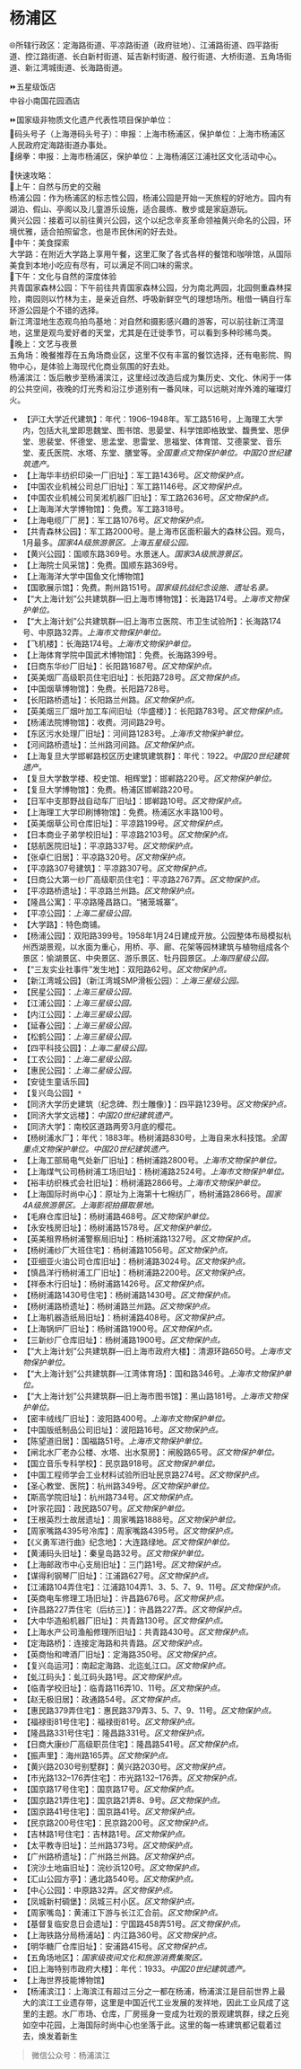# 杨浦区  
🌐所辖行政区：定海路街道、平凉路街道（政府驻地）、江浦路街道、四平路街道、控江路街道、长白新村街道、延吉新村街道、殷行街道、大桥街道、五角场街道、新江湾城街道、长海路街道。  

⏩五星级饭店  
中谷小南国花园酒店  

⏩国家级非物质文化遗产代表性项目保护单位：  
🔸码头号子（上海港码头号子）：申报：上海市杨浦区，保护单位：上海市杨浦区人民政府定海路街道办事处。  
🔸绵拳：申报：上海市杨浦区，保护单位：上海杨浦区江浦社区文化活动中心。  

🧭快速攻略：  
🔸上午：自然与历史的交融  
杨浦公园：作为杨浦区的标志性公园，杨浦公园是开始一天旅程的好地方。园内有湖泊、假山、亭阁以及儿童游乐设施，适合晨练、散步或是家庭游玩。  
黄兴公园：接着可以前往黄兴公园，这个以纪念辛亥革命领袖黄兴命名的公园，环境优雅，适合拍照留念，也是市民休闲的好去处。  
🔸中午：美食探索  
大学路：在附近大学路上享用午餐，这里汇聚了各式各样的餐馆和咖啡馆，从国际美食到本地小吃应有尽有，可以满足不同口味的需求。  
🔸下午：文化与自然的深度体验  
共青国家森林公园：下午前往共青国家森林公园，分为南北两园，北园侧重森林探险，南园则以竹林为主，是亲近自然、呼吸新鲜空气的理想场所。租借一辆自行车环游公园是个不错的选择。  
新江湾湿地生态观鸟拍鸟基地：对自然和摄影感兴趣的游客，可以前往新江湾湿地，这里是观鸟爱好者的天堂，尤其是在迁徙季节，可以看到多种珍稀鸟类。  
🔸晚上：文艺与夜景  
五角场：晚餐推荐在五角场商业区，这里不仅有丰富的餐饮选择，还有电影院、购物中心，是体验上海现代化商业氛围的好去处。  
杨浦滨江：饭后散步至杨浦滨江，这里经过改造后成为集历史、文化、休闲于一体的公共空间，夜晚的灯光秀和沿江步道别有一番风味，可以远眺对岸外滩的璀璨灯火。  

* 【沪江大学近代建筑】：年代：1906–1948年。军工路516号，上海理工大学内，包括大礼堂即思魏堂、图书馆、思晏堂、科学馆即格致堂、馥赉堂、思伊堂、思裴堂、怀德堂、思孟堂、思雷堂、思福堂、体育馆、艾德蒙堂、音乐堂、麦氏医院、水塔、东堂、膳堂等。*全国重点文物保护单位。中国20世纪建筑遗产。*  
* 【上海华丰纺织印染一厂旧址】：军工路1436号。*区文物保护点。*  
* 【中国农业机械公司总厂旧址】：军工路1146号。*区文物保护点。*  
* 【中国农业机械公司吴淞机器厂旧址】：军工路2636号。*区文物保护点。*  
* 【上海海洋大学博物馆】：免费。军工路318号。  
* 【上海电缆厂厂房】：军工路1076号。*区文物保护点。*  
* 【共青森林公园】：军工路2000号。是上海市区面积最大的森林公园。观鸟，1月最多。*国家4A级旅游景区。上海五星级公园。*  
* 【黄兴公园】：国顺东路369号。水景迷人。*国家3A级旅游景区。*  
* 【上海院士风采馆】：免费。国顺东路369号。  
* 【上海海洋大学中国鱼文化博物馆】  
* 【国歌展示馆】：免费。荆州路151号。*国家级抗战纪念设施、遗址名录。*  
* 【“大上海计划”公共建筑群—旧上海市博物馆】：长海路174号。*上海市文物保护单位。*  
* 【“大上海计划”公共建筑群—旧上海市立医院、市卫生试验所】：长海路174号、中原路32弄。*上海市文物保护单位。*  
* 【飞机楼】：长海路174号。*上海市文物保护单位。*  
* 【上海体育学院中国武术博物馆】：免费。长海路399号。  
* 【日商东华纱厂旧址】：长阳路1687号。*区文物保护点。*  
* 【英美烟厂高级职员住宅旧址】：长阳路728号。*区文物保护点。*  
* 【中国烟草博物馆】：免费。长阳路728号。  
* 【长阳路桥遗址】：长阳路兰州路。*区文物保护点。*  
* 【英美烟三厂烟叶加工车间旧址（华盛楼）】：长阳路783号。*区文物保护点。*  
* 【杨浦法院博物馆】：收费。河间路29号。  
* 【东区污水处理厂旧址】：河间路1283号。*上海市文物保护单位。*  
* 【河间路桥遗址】：兰州路河间路。*区文物保护点。*  
* 【上海复旦大学邯郸路校区历史建筑建筑群】：年代：1922。*中国20世纪建筑遗产。*  
* 【复旦大学数学楼、校史馆、相辉堂】：邯郸路220号。*区文物保护单位。*  
* 【复旦大学博物馆】：免费。杨浦区邯郸路220号。  
* 【日军中支那野战自动车厂旧址】：邯郸路10号。*区文物保护点。*  
* 【上海理工大学印刷博物馆】：免费。杨浦区水丰路100号。  
* 【英美烟草公司仓库旧址】：平凉路199号。*区文物保护点。*  
* 【日本商业子弟学校旧址】：平凉路2103号。*区文物保护点。*  
* 【慈航医院旧址】：平凉路337号。*区文物保护点。*  
* 【张卓仁旧居】：平凉路320号。*区文物保护点。*  
* 【平凉路307号建筑】：平凉路307号。*区文物保护点。*  
* 【日商公大第一纱厂高级职员住宅】：平凉路2767弄。*区文物保护点。*  
* 【平凉路桥遗址】：平凉路兰州路。*区文物保护点。*  
* 【隆昌公寓】：平凉路隆昌路口。“猪笼城寨”。  
* 【平凉公园】：*上海二星级公园。*  
* 【大学路】：特色商铺。  
* 【杨浦公园】：双阳路399号。1958年1月24日建成开放。公园整体布局模拟杭州西湖景观，以水面为重心，用桥、亭、廊、花架等园林建筑与植物组成各个景区：愉湖景区、中央景区、游乐景区、牡丹园景区。*上海四星级公园。*  
* 【“三友实业社事件”发生地】：双阳路62号。*区文物保护点。*  
* 【新江湾城公园】（新江湾城SMP滑板公园）：*上海三星级公园。*  
* 【民星公园】：*上海三星级公园。*  
* 【江浦公园】：*上海三星级公园。*  
* 【内江公园】：*上海三星级公园。*  
* 【延春公园】：*上海三星级公园。*  
* 【松鹤公园】：*上海三星级公园。*  
* 【四平科技公园】：*上海二星级公园。*  
* 【工农公园】：*上海二星级公园。*  
* 【惠民公园】：*上海二星级公园。*  
* 【安徒生童话乐园】  
* 【复兴岛公园】`*`  
* 【同济大学历史建筑（纪念碑、烈士雕像）】：四平路1239号。*区文物保护点。*  
* 【同济大学文远楼】：*中国20世纪建筑遗产。*  
* 【同济大学】：南校区道路两旁3月底的樱花。  
* 【杨树浦水厂】：年代：1883年。杨树浦路830号，上海自来水科技馆。*全国重点文物保护单位。中国20世纪建筑遗产。*  
* 【上海工部局电气处新厂旧址】：杨树浦路2800号。*上海市文物保护单位。*  
* 【上海煤气公司杨树浦工场旧址】：杨树浦路2524号。*上海市文物保护单位。*  
* 【裕丰纺织株式会社旧址】：杨树浦路2866号。*上海市文物保护单位。*  
* 【上海国际时尚中心】：原址为上海第十七棉纺厂，杨树浦路2866号。*国家4A级旅游景区。上海影视拍摄取景地。*  
* 【毛麻仓库旧址】：杨树浦路468号。*区文物保护单位。*  
* 【永安栈房旧址】：杨树浦路1578号。*区文物保护单位。*  
* 【英美租界杨树浦警察局旧址】：杨树浦路1327号。*区文物保护点。*  
* 【杨树浦纱厂大班住宅】：杨树浦路1056号。*区文物保护点。*  
* 【亚细亚火油公司仓库旧址】：杨树浦路3024号。*区文物保护点。*  
* 【慎昌洋行杨树浦工厂旧址】：杨树浦路2200号。*区文物保护点。*  
* 【祥泰木行旧址】：杨树浦路1426号。*区文物保护点。*  
* 【杨树浦路1430号住宅】：杨树浦路1430号。*区文物保护点。*  
* 【杨树浦路桥遗址】：杨树浦路兰州路。*区文物保护点。*  
* 【上海机器造纸局旧址】：杨树浦路408号。*区文物保护点。*  
* 【上海锅炉厂旧址】：杨树浦路1900号。*区文物保护点。*  
* 【三新纱厂仓库旧址】：杨树浦路1900号。*区文物保护点。*  
* 【“大上海计划”公共建筑群—旧上海市政府大楼】：清源环路650号。*上海市文物保护单位。*  
* 【“大上海计划”公共建筑群—江湾体育场】：国和路346号。*上海市文物保护单位。*  
* 【“大上海计划”公共建筑群—旧上海市图书馆】：黑山路181号。*上海市文物保护单位。*  
* 【密丰绒线厂旧址】：波阳路400号。*上海市文物保护单位。*  
* 【中国版纸制品公司旧址】：波阳路16号。*区文物保护点。*  
* 【陈望道旧居】：国福路51号。*上海市文物保护单位。*  
* 【闸北水厂老办公楼、水塔、出水泵房】：闸殷路65号。*区文物保护单位。*  
* 【国立音乐专科学校】：民京路918号。*区文物保护单位。*  
* 【中国工程师学会工业材料试验所旧址民京路274号。*区文物保护点。*  
* 【圣心教堂、医院】：杭州路349号。*区文物保护单位。*  
* 【斯高学院旧址】：杭州路734号。*区文物保护点。*  
* 【叶家花园】：政民路507号。*区文物保护单位。*  
* 【王根英烈士故居遗址】：周家嘴路1888号。*区文物保护单位。*  
* 【周家嘴路4395号冷库】：周家嘴路4395号。*区文物保护点。*  
* 【《义勇军进行曲》纪念地】：大连路绿地。*区文物保护单位。*  
* 【黄浦码头旧址】：秦皇岛路32号。*区文物保护单位。*  
* 【上海邮政市中心支局旧址】：三门路1号。*区文物保护点。*  
* 【谋得利钢琴厂旧址】：江浦路627号。*区文物保护点。*  
* 【江浦路104弄住宅】：江浦路104弄1、3、5、7、9、11号。*区文物保护点。*  
* 【英商电车修理工场旧址】：许昌路676号。*区文物保护点。*  
* 【许昌路227弄住宅（后纺三）】：许昌路227弄。*区文物保护点。*  
* 【大中华造船机器厂旧址】：共青路130号。*区文物保护点。*  
* 【上海水产公司渔船修理所旧址】：共青路430号。*区文物保护点。*  
* 【定海路桥】：连接定海路和共青路。*区文物保护点。*  
* 【英商怡和啤酒厂旧址】：定海路350号。*区文物保护点。*  
* 【复兴岛运河】：南起定海路、北迄虬江口。*区文物保护点。*  
* 【虬江码头】：虬江码头路1号。*区文物保护点。*  
* 【临青学校旧址】：临青路116弄10、11号。*区文物保护点。*  
* 【赵无极旧居】：政通路54号。*区文物保护点。*  
* 【惠民路379弄住宅】：惠民路379弄3、5、7、9、11号。*区文物保护点。*  
* 【福禄街81号住宅】：福禄街81号。*区文物保护点。*  
* 【隆昌路331号住宅】：隆昌路331号。*区文物保护点。*  
* 【日商大康纱厂高级职员住宅】：隆昌路541号。*区文物保护点。*  
* 【振声里】：海州路165弄。*区文物保护点。*  
* 【黄兴路2030号别墅群】：黄兴路2030号。*区文物保护点。*  
* 【市光路132–176弄住宅】：市光路132–176弄。*区文物保护点。*  
* 【国京路17号住宅】：国京路17号。*区文物保护点。*  
* 【国京路21弄住宅】：国京路21弄8、9号。*区文物保护点。*  
* 【国京路41号住宅】：国京路41号。*区文物保护点。*  
* 【民京路200号住宅】：民京路200号。*区文物保护点。*  
* 【吉林路1号住宅】：吉林路1号。*区文物保护点。*  
* 【太平教寺旧址】：兰州路373号。*区文物保护点。*  
* 【广州路桥遗址】：广州路兰州路。*区文物保护点。*  
* 【浣沙土地庙旧址】：浣纱浜120号。*区文物保护点。*  
* 【汇山公园方亭】：通北路540号。*区文物保护点。*  
* 【中心公园】：中原路32弄。*区文物保护点。*  
* 【凤城新村碉堡】：凤城三村小区。*区文物保护点。*  
* 【周家嘴岛】：黄浦江下游与长江汇合前。*区文物保护点。*  
* 【基督复临安息日会遗址】：宁国路458弄51号。*区文物保护点。*  
* 【上海铁路分局杨浦站】：内江路360号。*区文物保护点。*  
* 【明华糖厂仓库旧址】：安浦路415号。*区文物保护点。*  
* 【五角场地区】：*国家级夜间文化和旅游消费集聚区。*  
* 【旧上海特别市政府大楼】：年代：1933。*中国20世纪建筑遗产。*  
* 【上海世界技能博物馆】  
* 【杨浦滨江】：上海滨江有超过三分之一都在杨浦，杨浦滨江是目前世界上最大的滨江工业遗存带，这里是中国近代工业发展的发祥地，因此工业风成了这里的主题。水厂市场、仓库，厂房摇身一变成为壮观的景观建筑群，绿之丘宛如空中花园，上海国际时尚中心也坐落于此。这里的每一栋建筑都记载着过去，焕发着新生  
> 微信公众号：杨浦滨江  
<!-- Last processed: 2025-08-14 10:57:04 -->
